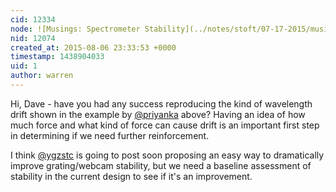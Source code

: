 ```yaml
---
cid: 12334
node: ![Musings: Spectrometer Stability](../notes/stoft/07-17-2015/musings-spectrometer-stability)
nid: 12074
created_at: 2015-08-06 23:33:53 +0000
timestamp: 1438904033
uid: 1
author: warren
---
```


Hi,  Dave - have you had any success reproducing the kind of wavelength drift shown in the example by [@priyanka](/profile/priyanka) above? Having an idea of how much force and what kind of force can cause drift is an important first step in determining if we need further reinforcement. 

I think [@ygzstc](/profile/ygzstc) is going to post soon proposing an easy way to dramatically improve grating/webcam stability, but we need a baseline assessment of stability in the current design to see if it's an improvement. 